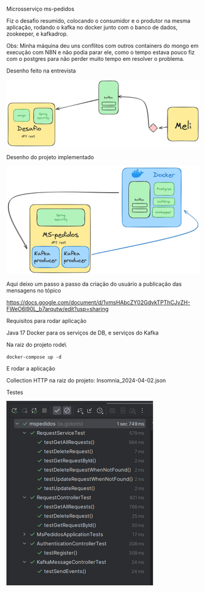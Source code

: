 Microsserviço ms-pedidos

Fiz o desafio resumido, colocando o consumidor e o produtor na mesma aplicação, rodando o kafka no docker junto com o banco de dados, zookeeper, e kafkadrop.

Obs: Minha máquina deu uns conflitos com outros containers do mongo em execução com N8N e não podia parar ele, como o tempo estava pouco fiz com o postgres para não perder muito tempo em resolver o problema.

Desenho feito na entrevista

![Desenho entrevista](images/desenho-entrevista.png)

Desenho do projeto implementado

![Desenho entrevista](images/desenho-projeto.png)

Aqui deixo um passo a passo da criação do usuário a publicação das mensagens no tópico

https://docs.google.com/document/d/1vmsHAbcZY02GdvkTPThCJvZH-FWeO6l90L_b7arqutw/edit?usp=sharing


Requisitos para rodar aplicação

Java 17
Docker para os serviços de DB, e serviços do Kafka

Na raiz do projeto rode\

`docker-compose up -d`

E rodar a aplicação


Collection HTTP na raiz do projeto: Insomnia_2024-04-02.json


Testes

![Testes](images/testes.png)